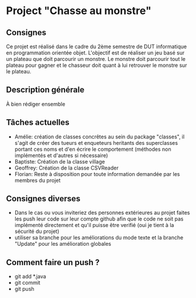 # Project "Chasse au monstre"
## Consignes
Ce projet est réalisé dans le cadre du 2ème semestre de DUT informatique en programmation orientée objet. L'objectif est de réaliser un jeu basé sur un plateau que doit parcourir un monstre. Le monstre doit parcourir tout le plateau pour gagner et le chasseur doit quant à lui retrouver le monstre sur le plateau.
## Description générale
À bien rédiger ensemble
## Tâches actuelles
- Amélie: création de classes concrêtes au sein du package "classes", il s'agit de créer des tueurs et enqueteurs heritants des superclasses portant ces noms et d'en écrire le comportement (méthodes non implémentés et d'autres si nécessaire)
- Baptiste: Création de la classe village
- Geoffrey: Création de la classe CSVReader
- Florian: Reste à disposition pour toute information demandée par les membres du projet
## Consignes diverses
- Dans le cas ou vous inviteriez des personnes extérieures au projet faites les push leur code sur leur compte github afin que le code ne soit pas implémenté directement et qu'il puisse être verifié (oui je tient à la sécurité du projet) 
- utiliser sa branche pour les améliorations du mode texte et la branche "Update" pour les amélioration globales
## Comment faire un push ?
- git add *.java
- git commit
- git push
